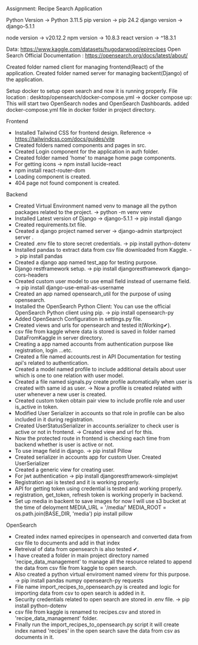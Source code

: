 Assignment: Recipe Search Application

Python Version -> Python 3.11.5
pip version -> pip 24.2
django version -> django-5.1.1

node version -> v20.12.2
npm version -> 10.8.3
react version -> ^18.3.1

Data: https://www.kaggle.com/datasets/hugodarwood/epirecipes
Open Search Official Documentation : https://opensearch.org/docs/latest/about/

Created folder named client for managing frontend(React) of the application.
Created folder named server for managing  backent(Django) of the application.

Setup docker to setup open search and now it is running properly.
        File location : desktop/opensearch/docker-compose.yml
        -> docker compose up: This will start two OpenSearch nodes and OpenSearch Dashboards.
        added docker-compose.yml file in docker folder in project directory.

Frontend
- Installed Tailwind CSS for frontend design.
        Reference -> https://tailwindcss.com/docs/guides/vite
- Created folders named components and pages in src.
- Created Login component for the application in auth folder.
- Created folder named 'home' to manage home page components.
- For getting icons
        -> npm install lucide-react
- npm install react-router-dom
- Loading component is created.
- 404 page not found component is created.

Backend
- Created Virtual Environment named venv to manage all the python packages related to the project.
        -> python -m venv venv
- Installed Latest version of Django -> django-5.1.1
        -> pip install django
- Created requirements.txt file.
- Created a django project named server
        -> django-admin startproject server .
- Created .env file to store secret credentials.
        -> pip install python-dotenv
- Installed pandas to extract data from csv file downloaded from Kaggle.
        -> pip install pandas
- Created a django app named test_app for testing purpose.
- Django restframework setup.
        -> pip install djangorestframework django-cors-headers
- Created custom user model to use email field instead of username field.
        -> pip install django-use-email-as-username
- Created an app named opensearch_util for the purpose of using opensearch.
- Installed the OpenSearch Python Client: You can use the official OpenSearch Python client using pip.
        -> pip install opensearch-py
- Added OpenSearch Configuration in settings.py file.
- Created views and urls for opensearch and tested it(Working✔).
- csv file from kaggle where data is stored is saved in folder named DataFromKaggle in server directory.
- Creating a app named accounts from authentication purpose like registration, login ...etc.
- Created a file named accounts.rest in API Documentation for testing api's related to authentication.
- Created a model named profile to include additional details about user which is one to one relation with user model.
- Created a file named signals.py create profile automatically when user is created with same id as user.
        -> Now a profile is created related with user whenever a new user is created.
- Created custom token obtain pair view to include profile role and user is_active in token.
- Modified User Serializer in accounts so that role in profile can be also included in it during registration.
- Created UserStatusSerializer in accounts.serializer to check user is active or not in frontend.
        -> Created view and url for this.
- Now the protected route in frontend is checking each time from backend whether is user is active or not.
- To use image field in django.
        -> pip install Pillow
- Created serializer in accounts app for custom User.
        Created UserSerializer
- Created a generic view for creating user.
- For jwt authentication
        -> pip install djangorestframework-simplejwt
- Registration api is tested and it is working properly.
- API for getting token using credential is tested and working properly.
- registration, get_token, refresh token is working properly in backend.
- Set up media in backent to save images for now I will use s3 bucket at the time of deloyment
        MEDIA_URL = '/media/'
        MEDIA_ROOT = os.path.join(BASE_DIR, 'media')
        pip install pillow

        

OpenSearch
- Created index named epirecipes in opensearch and converted data from csv file to documents and add in that index
- Retreival of data from opensearch is also tested ✔.
- I have created a folder in main project directory named 'recipe_data_management' to manage all the resource related to append the data from csv file from kaggle to open search.
- Also created a python virtual enviroment named virenv for this purpose.
        -> pip install pandas numpy opensearch-py requests
- File name import_recipes_to_opensearch.py is created and logic for importing data from csv to open search is added in it.
- Security credentials related to open search are stored in .env file.
        -> pip install python-dotenv
- csv file from kaggle is renamed to recipes.csv and stored in 'recipe_data_management' folder.
- Finally run the import_recipes_to_opensearch.py script it will create index named 'recipes' in the open search save the data from csv as documents in it.

